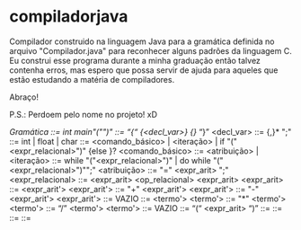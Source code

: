 # compiladorjava
Compilador construido na linguagem Java para a gramática definida no arquivo "Compilador.java" para reconhecer alguns padrões da linguagem C. 
Eu construi esse programa durante a minha graduação então talvez contenha erros, mas espero que possa servir de ajuda para aqueles que estão estudando a matéria de compiladores.

Abraço!

P.S.: Perdoem pelo nome no projeto! xD


**Gramática
<programa> ::= int main"("")" <bloco>
<bloco> ::= “{“ {<decl_var>}* {<comando>}* “}”
<decl_var> ::= <tipo> <id> {,<id>}* ";"
<tipo> ::= int | float | char
<comando> ::= <comando_básico> | <iteração> | if "("<expr_relacional>")" <comando> {else <comando>}?
<comando_básico> ::= <atribuição> | <bloco>
<iteração> ::= while "("<expr_relacional>")" <comando> | do <comando> while "("<expr_relacional>")"";"
<atribuição> ::= <id> "=" <expr_arit> ";"
<expr_relacional> ::= <expr_arit> <op_relacional> <expr_arit>
<expr_arit> ::= <termo> <expr_arit'>
<expr_arit'> ::= "+" <termo> <expr_arit'>
<expr_arit'> ::= "-" <termo> <expr_arit'>
<expr_arit'> ::= VAZIO
<termo> ::= <fator> <termo'>
<termo'> ::= "*" <fator> <termo'>
<termo'> ::= “/” <fator> <termo'>
<termo'> ::= VAZIO
<fator> ::= “(“ <expr_arit> “)”
<fator> ::= <id>
<fator> ::= <real>
<fator> ::= <inteiro>
<fator> ::= <char>

